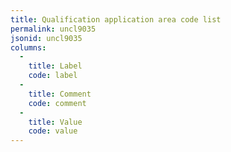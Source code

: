 ```yaml
---
title: Qualification application area code list
permalink: uncl9035
jsonid: uncl9035
columns:
  - 
    title: Label
    code: label
  - 
    title: Comment
    code: comment
  - 
    title: Value
    code: value
---
```

